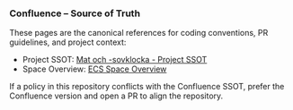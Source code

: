 ### Confluence – Source of Truth

These pages are the canonical references for coding conventions, PR guidelines, and project context:

- Project SSOT: [Mat och -sovklocka - Project SSOT](https://elizazadura.atlassian.net/wiki/spaces/ECS/pages/2588673/Mat+och+-sovklocka+-+Project+SSOT?atlOrigin=eyJpIjoiOGZiMjEzMDY5ZGFiNGU4MjgyNjg3NTljMDFiOTdkYmYiLCJwIjoiYyJ9)
- Space Overview: [ECS Space Overview](https://elizazadura.atlassian.net/wiki/spaces/ECS/overview)

If a policy in this repository conflicts with the Confluence SSOT, prefer the Confluence version and open a PR to align the repository.



